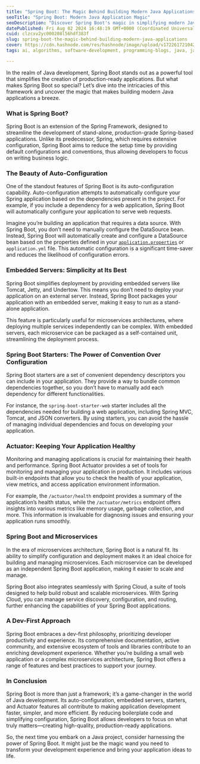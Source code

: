 ```yaml
---
title: "Spring Boot: The Magic Behind Building Modern Java Applications"
seoTitle: "Spring Boot: Modern Java Application Magic"
seoDescription: "Discover Spring Boot's magic in simplifying modern Java applications with auto-configuration, embedded servers, and more"
datePublished: Fri Aug 02 2024 16:48:19 GMT+0000 (Coordinated Universal Time)
cuid: clzcxv2yc000208l56hdf383f
slug: spring-boot-the-magic-behind-building-modern-java-applications
cover: https://cdn.hashnode.com/res/hashnode/image/upload/v1722617210427/671fb43b-3468-4c0a-9336-21fe3cb81342.png
tags: ai, algorithms, software-development, programming-blogs, java, javascript, python, web-development, machine-learning, full-stack, blockchain, frontend-development, springboot, web3, programming-tips

---
```


In the realm of Java development, Spring Boot stands out as a powerful tool that simplifies the creation of production-ready applications. But what makes Spring Boot so special? Let’s dive into the intricacies of this framework and uncover the magic that makes building modern Java applications a breeze.

### **What is Spring Boot?**

Spring Boot is an extension of the Spring Framework, designed to streamline the development of stand-alone, production-grade Spring-based applications. Unlike its predecessor, Spring, which requires extensive configuration, Spring Boot aims to reduce the setup time by providing default configurations and conventions, thus allowing developers to focus on writing business logic.

### **The Beauty of Auto-Configuration**

One of the standout features of Spring Boot is its auto-configuration capability. Auto-configuration attempts to automatically configure your Spring application based on the dependencies present in the project. For example, if you include a dependency for a web application, Spring Boot will automatically configure your application to serve web requests.

Imagine you’re building an application that requires a data source. With Spring Boot, you don’t need to manually configure the DataSource bean. Instead, Spring Boot will automatically create and configure a DataSource bean based on the properties defined in your [`application.properties`](http://application.properties) or `application.yml` file. This automatic configuration is a significant time-saver and reduces the likelihood of configuration errors.

### **Embedded Servers: Simplicity at Its Best**

Spring Boot simplifies deployment by providing embedded servers like Tomcat, Jetty, and Undertow. This means you don’t need to deploy your application on an external server. Instead, Spring Boot packages your application with an embedded server, making it easy to run as a stand-alone application.

This feature is particularly useful for microservices architectures, where deploying multiple services independently can be complex. With embedded servers, each microservice can be packaged as a self-contained unit, streamlining the deployment process.

### **Spring Boot Starters: The Power of Convention Over Configuration**

Spring Boot starters are a set of convenient dependency descriptors you can include in your application. They provide a way to bundle common dependencies together, so you don’t have to manually add each dependency for different functionalities.

For instance, the `spring-boot-starter-web` starter includes all the dependencies needed for building a web application, including Spring MVC, Tomcat, and JSON converters. By using starters, you can avoid the hassle of managing individual dependencies and focus on developing your application.

### **Actuator: Keeping Your Application Healthy**

Monitoring and managing applications is crucial for maintaining their health and performance. Spring Boot Actuator provides a set of tools for monitoring and managing your application in production. It includes various built-in endpoints that allow you to check the health of your application, view metrics, and access application environment information.

For example, the `/actuator/health` endpoint provides a summary of the application’s health status, while the `/actuator/metrics` endpoint offers insights into various metrics like memory usage, garbage collection, and more. This information is invaluable for diagnosing issues and ensuring your application runs smoothly.

### **Spring Boot and Microservices**

In the era of microservices architecture, Spring Boot is a natural fit. Its ability to simplify configuration and deployment makes it an ideal choice for building and managing microservices. Each microservice can be developed as an independent Spring Boot application, making it easier to scale and manage.

Spring Boot also integrates seamlessly with Spring Cloud, a suite of tools designed to help build robust and scalable microservices. With Spring Cloud, you can manage service discovery, configuration, and routing, further enhancing the capabilities of your Spring Boot applications.

### **A Dev-First Approach**

Spring Boot embraces a dev-first philosophy, prioritizing developer productivity and experience. Its comprehensive documentation, active community, and extensive ecosystem of tools and libraries contribute to an enriching development experience. Whether you’re building a small web application or a complex microservices architecture, Spring Boot offers a range of features and best practices to support your journey.

### **In Conclusion**

Spring Boot is more than just a framework; it’s a game-changer in the world of Java development. Its auto-configuration, embedded servers, starters, and Actuator features all contribute to making application development faster, simpler, and more efficient. By reducing boilerplate code and simplifying configuration, Spring Boot allows developers to focus on what truly matters—creating high-quality, production-ready applications.

So, the next time you embark on a Java project, consider harnessing the power of Spring Boot. It might just be the magic wand you need to transform your development experience and bring your application ideas to life.